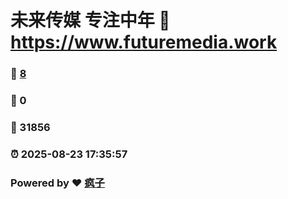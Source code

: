 # 未来传媒 专注中年 :link: https://www.futuremedia.work 
### :page_facing_up: [8](https://www.futuremedia.work/tag.html) 
### :speech_balloon: 0 
### :hibiscus: 31856 
### :alarm_clock: 2025-08-23 17:35:57 
### Powered by :heart: [疯子](https://github.com/granthuang999/Gmeek)
